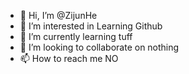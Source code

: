 - 👋 Hi, I’m @ZijunHe
- 👀 I’m interested in Learning Github
- 🌱 I’m currently learning tuff
- 💞️ I’m looking to collaborate on nothing
- 📫 How to reach me NO

<!---
ZijunHe/ZijunHe is a ✨ special ✨ repository because its `README.md` (this file) appears on your GitHub profile.
You can click the Preview link to take a look at your changes.
--->
